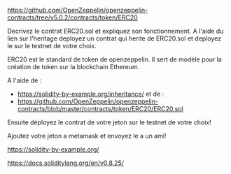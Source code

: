 https://github.com/OpenZeppelin/openzeppelin-contracts/tree/v5.0.2/contracts/token/ERC20

Decrivez le contrat ERC20.sol et expliquez son fonctionnement. A l'aide du lien sur l'heritage deployez un contrat qui herite de ERC20.sol et deployez le sur le testnet de votre choix.

ERC20 est le standard de token de openzeppelin. Il sert de modèle pour la création de token sur la blockchain Ethereum. 

A l'aide de :

- https://solidity-by-example.org/inheritance/
  et de :
- https://github.com/OpenZeppelin/openzeppelin-contracts/blob/master/contracts/token/ERC20/ERC20.sol

Ensuite déployez le contrat de votre jeton sur le testnet de votre choix!

Ajoutez votre jeton a metamask et envoyez le a un ami!

https://solidity-by-example.org/

https://docs.soliditylang.org/en/v0.8.25/
